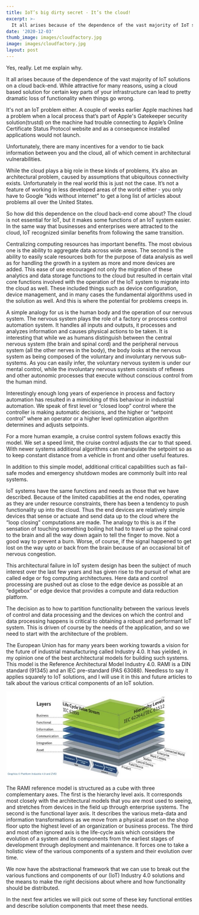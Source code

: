 ```yaml
---
title: IoT’s big dirty secret - It’s the cloud!
excerpt: >-
  It all arises because of the dependence of the vast majority of IoT solutions on a cloud back-end.
date: '2020-12-03'
thumb_image: images/cloudfactory.jpg
image: images/cloudfactory.jpg
layout: post
---
```



Yes, really. Let me explain why.

It all arises because of the dependence of the vast majority of IoT solutions on a cloud back-end. While attractive for many reasons, using a cloud based solution for certain key parts of your infrastructure can lead to pretty dramatic loss of functionality when things go wrong.

It's not an IoT problem either. A couple of weeks earlier Apple machines had a problem when a local process that’s part of Apple's Gatekeeper security solution(trustd) on the machine had trouble connecting to Apple’s Online Certificate Status Protocol website and as a consequence installed applications would not launch.

Unfortunately, there are many incentives for a vendor to tie back information between you and the cloud, all of which cement in architectural vulnerabilities.

While the cloud plays a big role in these kinds of problems, it’s also an architectural problem, caused by assumptions that ubiquitous connectivity exists. Unfortunately in the real world this is just not the case. It’s not a feature of working in less developed areas of the world either - you only have to Google “kids without internet” to get a long list of articles about problems all over the United States.

So how did this dependence on the cloud back-end come about? The cloud is not essential for IoT, but it makes some functions of an IoT system easier. In the same way that businesses and enterprises were attracted to the cloud, IoT recognized similar benefits from following the same transition.

Centralizing computing resources has important benefits. The most obvious one is the ability to aggregate data across wide areas. The second is the ability to easily scale resources both for the purpose of data analysis as well as for handling the growth in a system as more and more devices are added. This ease of use encouraged not only the migration of these analytics and data storage functions to the cloud but resulted in certain vital core functions involved with the operation of the IoT system to migrate into the cloud as well. These included things such as device configuration, device management, and in many cases the fundamental algorithms used in the solution as well. And this is where the potential for problems creeps in.

A simple analogy for us is the human body and the operation of our nervous system. The nervous system plays the role of a factory or process control automation system. It handles all inputs and outputs, it processes and analyzes information and causes physical actions to be taken. It is interesting that while we as humans distinguish between the central nervous system (the brain and spinal cord) and the peripheral nervous system (all the other nerves in the body), the body looks at the nervous system as being composed of the voluntary and involuntary nervous sub-systems. As you can easily infer, the voluntary nervous system is under our mental control, while the involuntary nervous system consists of reflexes and other autonomic processes that execute without conscious control from the human mind.

Interestingly enough long years of experience in process and factory automation has resulted in a mimicking of this behaviour in industrial automation. We speak of first level or “closed loop” control where the controller is making automatic decisions, and the higher or “setpoint control” where an operator or a higher level optimization algorithm determines and adjusts setpoints.

For a more human example, a cruise control system follows exactly this model. We set a speed limit, the cruise control adjusts the car to that speed. With newer systems additional algorithms can manipulate the setpoint so as to keep constant distance from a vehicle in front and other useful features.

In addition to this simple model, additional critical capabilities such as fail-safe modes and emergency shutdown modes are commonly built into real systems.

IoT systems have the same functions and needs as those that we have described. Because of the limited capabilities at the end nodes, operating as they are under resource constraints, there has been a tendency to push functionality up into the cloud. Thus the end devices are relatively simple devices that sense or actuate and send data up to the cloud where the “loop closing” computations are made. The analogy to this is as if the sensation of touching something boiling hot had to travel up the spinal cord to the brain and all the way down again to tell the finger to move. Not a good way to prevent a burn. Worse, of course, if the signal happened to get lost on the way upto or back from the brain because of an occasional bit of nervous congestion.

This architectural failure in IoT system design has been the subject of much interest over the last few years and has given rise to the pursuit of what are called edge or fog computing architectures. Here data and control processing are pushed out as close to the edge device as possible at an “edgebox” or edge device that provides a compute and data reduction platform.

The decision as to how to partition functionality between the various levels of control and data processing and the devices on which the control and data processing happens is critical to obtaining a robust and performant IoT system. This is driven of course by the needs of the application, and so we need to start with the architecture of the problem.

The European Union has for many years been working towards a vision for the future of industrial manufacturing called Industry 4.0. It has yielded, in my opinion one of the best architectural models for building such systems. This model is the Reference Architectural Model Industry 4.0. RAMI is a DIN standard (91345) and an IEC pre-standard (PAS 63088). Needless to say it applies squarely to IoT solutions, and I will use it in this and future articles to talk about the various critical components of an IoT solution.

![RAMI](/images/RAMI.png)

The RAMI reference model is structured as a cube with three complementary axes. The first is the hierarchy level axis. It corresponds most closely with the architectural models that you are most used to seeing, and stretches from devices in the field up through enterprise systems. The second is the functional layer axis. It describes the various meta-data and information transformations as we move from a physical asset on the shop floor upto the highest level of an organization or business process. The third and most often ignored axis is the life-cycle axis which considers the evolution of a system and its components from the earliest stages of development through deployment and maintenance. It forces one to take a holistic view of the various components of a system and their evolution over time.

We now have the abstractional framework that we can use to break out the various functions and components of our (IoT) Industry 4.0 solutions and the means to make the right decisions about where and how functionality should be distributed.

In the next few articles we will pick out some of these key functional entities and describe solution components that meet these needs.
